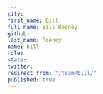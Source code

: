 ```yaml
---
city: 
first_name: Bill
full_name: Bill Rooney
github: 
last_name: Rooney
name: bill
role: 
state: 
twitter: 
redirect_from: "/team/bill/"
published: true
---
```


